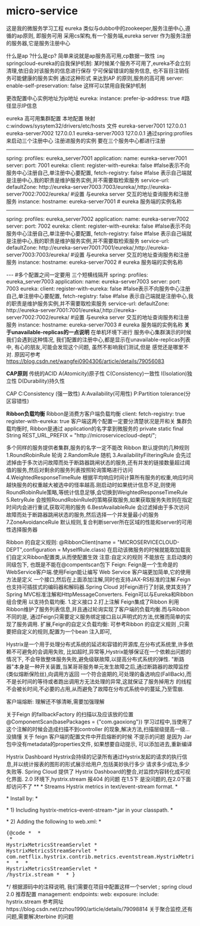 # micro-service
这是我的微服务学习工程
eureka 类似与dubbo中的zookeeper,服务注册中心,遵循的ap原则, 即服务可用
采用cs架构,有一个服务端,eureka server 作为服务注册的服务器,它是服务注册中心

什么是ap ?什么是cp?
简单来说就是ap服务高可用,cp数据一致性
``img``
springcloud-eureka的自我保护机制:
某时候某个服务不可用了,eureka不会立刻清理,依旧会对该服务的信息进行保存
宁可保留错误的服务信息, 也不盲目注销任务可能健康的服务实例
通过这种形式 来达到AP 的原则,服务的高可用
server:
    enable-self-preservation: false 这样可以禁用自我保护机制

更改配置中心实例地址为ip地址
eureka:
    instance:
      prefer-ip-address: true   #路径显示IP信息


eureka 高可用集群配置
本地配置 映射
c:windows/sysytem32/drivers/etc/hosts
文件
eureka-server7001 127.0.0.1
eureka-server7002 127.0.0.1
eureka-server7003 127.0.0.1
通过spring:profiles 来启动三个注册中心
注册进服务的实例 要在三个服务中心都进行注册

---
spring:
  profiles: eureka_server7001
  application:
    name: eureka-server7001
server:
  port: 7001
eureka:
  client:
    register-with-eureka: false #false表示不向服务中心注册自己,单注册中心要配置,
    fetch-registry: false #false 表示自己端就是注册中心,我的职责是维护服务实例,并不需要取检索服务
    service-url:
      defaultZone: http://eureka-server7003:7003/eureka/,http://eureka-server7002:7002/eureka/ #设置 与eureka server 交互的地址查询服务和注册服务
  instance:
    hostname: eureka-server7001  # eureka 服务端的实例名称



---
spring:
  profiles: eureka_server7002
  application:
    name: eureka-server7002
server:
  port: 7002
eureka:
  client:
    register-with-eureka: false #false表示不向服务中心注册自己,单注册中心要配置,
    fetch-registry: false #false 表示自己端就是注册中心,我的职责是维护服务实例,并不需要取检索服务
    service-url:
      defaultZone: http://eureka-server7001:7001/eureka/,http://eureka-server7003:7003/eureka/ #设置 与eureka server 交互的地址查询服务和注册服务
  instance:
    hostname: eureka-server7002  # eureka 服务端的实例名称

---   #多个配置之间一定要用 三个短横线隔开
spring:
  profiles: eureka_server7003
  application:
    name: eureka-server7003
server:
  port: 7003
eureka:
  client:
    register-with-eureka: false #false表示不向服务中心注册自己,单注册中心要配置,
    fetch-registry: false #false 表示自己端就是注册中心,我的职责是维护服务实例,并不需要取检索服务
    service-url:
      defaultZone: http://eureka-server7001:7001/eureka/,http://eureka-server7002:7002/eureka/ #设置 与eureka server 交互的地址查询服务和注册服务
  instance:
    hostname: eureka-server7003  # eureka 服务端的实例名称
**关于unavailable-replicas的一点说明**
在单机环境下进行 服务中心集群演示的时候 我们会遇到这种情况, 我们配置的注册中心,都是显示在unavailable-replicas列表中,
有心的朋友,可能会发现这个问题, 虽然不影响我们测试,但是 感觉还是哪里不对.
原因可参考 https://blog.csdn.net/wangfei0904306/article/details/79056083 

**CAP原则**
传统的ACID
A(Atomicity)原子性
C(Consistency)一致性
I(Isolation)独立性
D(Durability)持久性

CAP
C:Consistency (强一致性)
A:Availability(可用性)
P:Partition tolerance(分区容错性)
 
 **Ribbon负载均衡**
 Ribbon是消费方客户端负载均衡
 client:
     fetch-registry: true
     register-with-eureka: true
     客户端这两个配置一定要分清楚状况是开和关
 集群负载均衡时, Ribbon是通过 application的名字拿到微服务的
 private static final String REST_URL_PREFIX = "http://microservicecloud-dept/";
 
 多个同样的服务提供者集群,服务的名字一定不能改
 Ribbon 默认提供的几种规则
 1.RoundRobinRule 轮询
 2.RandomRule 随机
 3.AvailabilityFilteringRule 会先过滤掉由于多次访问故障而处于断路器跳闸状态的服务,还有并发的链接数量超过阈值的服务,然后对剩余的服务列表按照轮询策略进行访问
 4.WeightedResponseTimeRule 根据平均响应时间计算所有服务的权重,响应时间越快服务的权重越大被选中的怪率越高.刚启动时如果统计信息不足,则使用RoundRobinRule策略,等统计信息足够,会切换到WeightedResponseTimeRule
 5.RetryRule 会按照RoundRobinRule的策略获取服务,如果获取服务失败则在指定时间内会进行重试,获取可用的服务
 6.BestAvailableRule 会过滤掉由于多次访问故障而处于断路器跳闸状态的服务,然后选择一个并发量最小的服务
 7.ZoneAvoidanceRule 默认规则,复合判断server所在区域的性能和server的可用性选择服务器
 
 Ribbon 的自定义规则:
 @RibbonClient(name = "MICROSERVICECLOUD-DEPT",configuration = MyselfRule.class)
 在启动该微服务的时候就能取加载我们自定义Ribbon配置类,从而使配置生效
 注意:自定义的规则 不能放在 主启动类的同级包下, 也既是不能在@compentscan包下
 Feign:
 Feign是一个生命是的WebService客户端.使用Feign能让编写 Web Service 客户端更加简单,它的使用方法是定义
 一个接口,然后在上面添加注解,同时也支持JAX-RS标准的注解.Feign也支持可插拔式的编码器和解码器.Spring Cloud
 对Feign进行了封装,使其支持了Spring MVC标准注解和HttpMessageConverters. Feign可以与Eureka和Ribbon组合使用
 以支持负载均衡.
  1.定义接口
  2.打上注解
  Feign集成了Ribbon
  利用Ribbon维护了服务列表信息,并且通过轮询实现了客户端的负载均衡.而与Ribbon不同的是,
  通过Feign只需要定义服务绑定接口且以声明式的方法,优雅而简单的实现了服务调用.
  扩展,Feign的自定义负载均衡: 可参考Ribbon 的自定义规则 ,只需要把自定义的规则,配置为一个bean 注入即可,
  
  Hystrix是一个用于处理分布式系统的延迟和容错的开源库,在分布式系统里,许多依赖不可避免的会调用失败,
  比如超时,异常等,Hystrix能够保证在一个依赖出问题的情况下, 不会导致整体服务失败,避免级联故障,以提高分布式系统的弹性.
  "断路器"本身是一种开关装置,当某哥哥服务单元发生故障之后,通过断路器的故障监控(类似熔断保险丝),向调用方返回
  一个符合逾期的,可处理的备选响应(FallBack),而不是长时间的等待或者跑出调用方无法处理的异常,这就保证了服务掉用方
  的线程不会被长时间,不必要的占用,从而避免了故障在分布式系统中的蔓延,乃至雪崩.
  
 客户端熔断:
 理解还不够清晰,需要加强理解
 
 关于Feign 的fallbackFactory 的扫描以及应该放的位置
 @ComponentScan(basePackages = {"com.gaoxiong"})
学习过程中,当使用了 这个注解的时候会造成扫描不到controller 的现象,解决方法,扫描层级提高一级...没搞懂
关于 feign 客户端的配置文件中开启熔断的时候 不提示的问题 是因为 Jar包中没有metadata的properties文件,
如果想要自动提示, 可以添加进去,重新编译
  
  Hystrix Dashboard
  Hystrix会持续的记录所有通过Hystrix发起的请求的执行信息,并以统计报表的图形的形式展示给用户,包括美妙执行多少
  请求多少成功,多少失败等.
  Spring Cloud 提供了 Hystrix Dashboard的整合,对监控内容转化成可视化界面.
   2.0 环境下,hystrix.stream 报404 的问题 在1.5下 是没问题的,在2.0下面却访问不了
   **
    * Streams Hystrix metrics in text/event-stream format.
    * <p>
    * Install by:
    * <p>
    * 1) Including hystrix-metrics-event-stream-*.jar in your classpath.
    * <p>
    * 2) Adding the following to web.xml:
    * <pre>{@code
    * <servlet>
    *  <description></description>
    *  <display-name>HystrixMetricsStreamServlet</display-name>
    *  <servlet-name>HystrixMetricsStreamServlet</servlet-name>
    *  <servlet-class>com.netflix.hystrix.contrib.metrics.eventstream.HystrixMetricsStreamServlet</servlet-class>
    * </servlet>
    * <servlet-mapping>
    *  <servlet-name>HystrixMetricsStreamServlet</servlet-name>
    *  <url-pattern>/hystrix.stream</url-pattern>
    * </servlet-mapping>
    * } </pre>
    */
    根据源码中的注释说明, 我们需要在项目中配置这样一个servlet
    ;
    spring cloud 2.0 推荐配置
    management:
      endpoints:
        web:
          exposure:
            include: hystrix.stream
参考网址https://blog.csdn.net/zzhou1990/article/details/79098814
关于聚合监控,还有问题,需要解决terbine 的问题
            